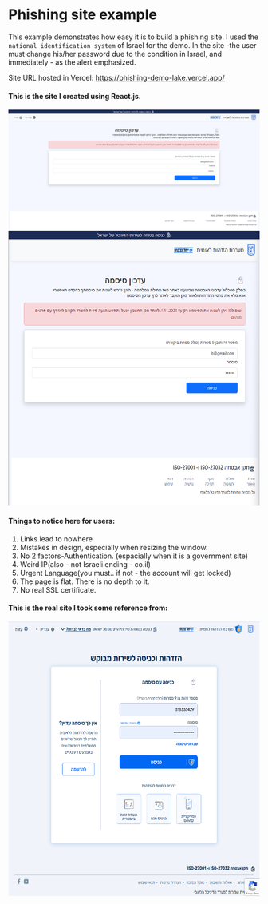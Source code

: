 # Phishing site example
This example demonstrates how easy it is to build a phishing site. 
I used the `national identification system` of Israel for the demo. 
In the site -the user must change his/her password due to the condition in Israel, and immediately - as the alert emphasized. 

Site URL hosted in Vercel: https://phishing-demo-lake.vercel.app/


#### This is the site I created using React.js. 
<img src="image.png">
<img src="image-1.png" height="550px"/>

#### Things to notice here for users:
1. Links lead to nowhere
2. Mistakes in design, especially when resizing the window.  
3. No 2 factors-Authentication. (espacially when it is a government site)
4. Weird IP(also - not Israeli ending - co.il)
5. Urgent Language(you must.. if not - the account will get locked)
6. The page is flat. There is no depth to it. 
7. No real SSL certificate. 




#### This is the real site I took some reference from:
<img src="image-2.png" height="550px">
